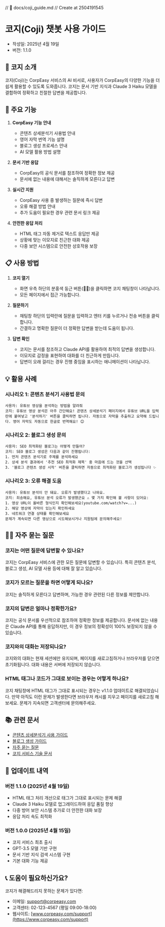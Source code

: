 // 📁 docs/coji_guide.md
// Create at 2504191545

# 코지(Coji) 챗봇 사용 가이드

- 작성일: 2025년 4월 19일
- 버전: 1.1.0

## 🤖 코지 소개

코지(Coji)는 CorpEasy 서비스의 AI 비서로, 사용자가 CorpEasy의 다양한 기능을 더 쉽게 활용할 수 있도록 도와줍니다. 코지는 문서 기반 지식과 Claude 3 Haiku 모델을 결합하여 정확하고 친절한 답변을 제공합니다.

## 💬 주요 기능

1. **CorpEasy 기능 안내**
   - 콘텐츠 상세분석기 사용법 안내
   - 영어 자막 번역 기능 설명
   - 블로그 생성 프로세스 안내
   - AI 모델 활용 방법 설명

2. **문서 기반 응답**
   - CorpEasy의 공식 문서를 참조하여 정확한 정보 제공
   - 문서에 없는 내용에 대해서는 솔직하게 모른다고 답변

3. **실시간 지원**
   - CorpEasy 사용 중 발생하는 질문에 즉시 답변
   - 오류 해결 방법 안내
   - 추가 도움이 필요한 경우 관련 문서 링크 제공

4. **안전한 응답 처리**
   - HTML 태그 자동 제거로 텍스트 응답만 제공
   - 상황에 맞는 이모지로 친근한 대화 제공
   - 다중 보안 시스템으로 안전한 상호작용 보장

## 📋 사용 방법

1. **코지 열기**
   - 화면 우측 하단의 분홍색 둥근 버튼(👼✨)을 클릭하면 코지 채팅창이 나타납니다.
   - 모든 페이지에서 접근 가능합니다.

2. **질문하기**
   - 채팅창 하단의 입력란에 질문을 입력하고 엔터 키를 누르거나 전송 버튼을 클릭합니다.
   - 간결하고 명확한 질문이 더 정확한 답변을 받는데 도움이 됩니다.

3. **답변 확인**
   - 코지는 문서를 참조하고 Claude API를 활용하여 최적의 답변을 생성합니다.
   - 이모지로 감정을 표현하여 대화를 더 친근하게 만듭니다.
   - 답변이 오래 걸리는 경우 진행 중임을 표시하는 애니메이션이 나타납니다.

## 💡 활용 사례

### 시나리오 1: 콘텐츠 분석기 사용법 문의
```
사용자: 유튜브 영상을 분석하는 방법을 알려줘
코지: 유튜브 영상 분석은 아주 간단해요! 콘텐츠 상세분석기 페이지에서 유튜브 URL을 입력란에 붙여넣고 '분석하기' 버튼을 클릭하면 됩니다. 자동으로 자막을 추출하고 요약해 드립니다. 영어 자막도 자동으로 한글로 번역해요! 😊
```

### 시나리오 2: 블로그 생성 문의
```
사용자: SEO 최적화된 블로그는 어떻게 만들어?
코지: SEO 블로그 생성은 다음과 같이 진행됩니다: 
1. 먼저 콘텐츠 분석기로 주제를 분석하세요
2. 상세 분석 결과에서 '추천 SEO 최적화 제목' 중 마음에 드는 것을 선택
3. '블로그 콘텐츠 생성 시작' 버튼을 클릭하면 자동으로 최적화된 블로그가 생성됩니다 ✨
```

### 시나리오 3: 오류 해결 도움
```
사용자: 유튜브 분석이 안 돼요. 오류가 발생했다고 나와요.
코지: 죄송해요, 유튜브 분석 오류가 발생했군요 ⚠️ 몇 가지 확인해 볼 사항이 있어요:
1. 영상 URL이 올바른 형식인지 확인해보세요(youtube.com/watch?v=...)
2. 해당 영상에 자막이 있는지 확인하세요
3. 네트워크 연결 상태를 확인해보세요
문제가 계속되면 다른 영상으로 시도해보시거나 지원팀에 문의해주세요!
```

## 🙋‍♀️ 자주 묻는 질문

### 코지는 어떤 질문에 답변할 수 있나요?
코지는 CorpEasy 서비스에 관한 모든 질문에 답변할 수 있습니다. 특히 콘텐츠 분석, 블로그 생성, AI 모델 사용 등에 대해 잘 알고 있습니다.

### 코지가 모르는 질문을 하면 어떻게 되나요?
코지는 솔직하게 모른다고 답변하며, 가능한 경우 관련된 다른 정보를 제안합니다.

### 코지의 답변은 얼마나 정확한가요?
코지는 공식 문서를 우선적으로 참조하여 정확한 정보를 제공합니다. 문서에 없는 내용은 Claude API를 통해 응답하지만, 이 경우 정보의 정확성이 100% 보장되지 않을 수 있습니다.

### 코지와의 대화는 저장되나요?
코지와의 대화는 현재 세션에만 유지되며, 페이지를 새로고침하거나 브라우저를 닫으면 초기화됩니다. 대화 내용은 서버에 저장되지 않습니다.

### HTML 태그나 코드가 그대로 보이는 경우는 어떻게 하나요?
코지 채팅창에 HTML 태그가 그대로 표시되는 경우는 v1.1.0 업데이트로 해결되었습니다. 만약 아직도 이런 문제가 발생한다면 브라우저 캐시를 지우고 페이지를 새로고침 해보세요. 문제가 지속되면 고객센터에 문의해주세요.

## 📚 관련 문서

- [콘텐츠 상세분석기 사용 가이드](/docs/content_analyzer_guide.md)
- [블로그 생성 가이드](/docs/blog_style_guide.txt)
- [자주 묻는 질문](/docs/faq.md)
- [코지 서비스 기술 문서](/docs/coji-service.md)

## 📝 업데이트 내역

### 버전 1.1.0 (2025년 4월 19일)
- HTML 태그 처리 개선으로 태그가 그대로 표시되는 문제 해결
- Claude 3 Haiku 모델로 업그레이드하여 응답 품질 향상
- 다중 방어 보안 시스템 추가로 더 안전한 대화 보장
- 응답 처리 속도 최적화

### 버전 1.0.0 (2025년 4월 15일)
- 코지 서비스 최초 출시
- GPT-3.5 모델 기반 구현
- 문서 기반 지식 검색 시스템 구현
- 기본 대화 기능 제공

## 📞 도움이 필요하신가요?

코지가 해결해드리지 못하는 문제가 있다면:
- 이메일: support@corpeasy.com
- 고객센터: 02-123-4567 (평일 09:00-18:00)
- 웹사이트: [www.corpeasy.com/support](https://www.corpeasy.com/support)